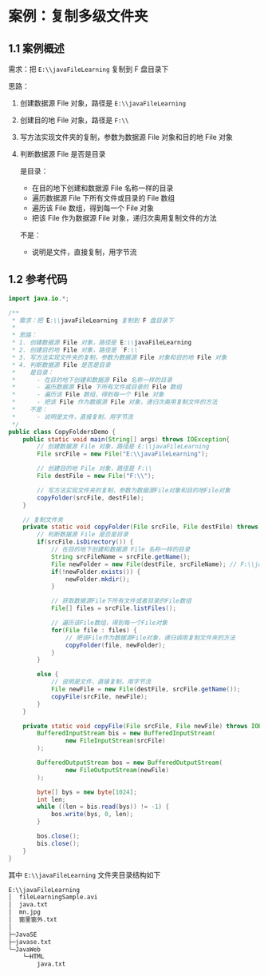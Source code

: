 # 案例：复制多级文件夹 

## 1.1 案例概述

需求：把 `E:\\javaFileLearning` 复制到 F 盘目录下

思路：

1. 创建数据源 File 对象，路径是 `E:\\javaFileLearning`

2. 创建目的地 File 对象，路径是 `F:\\`

3. 写方法实现文件夹的复制，参数为数据源 File 对象和目的地 File 对象

4. 判断数据源 File 是否是目录

   是目录：

   - 在目的地下创建和数据源 File 名称一样的目录
   - 遍历数据源 File 下所有文件或目录的 File 数组
   - 遍历该 File 数组，得到每一个 File 对象
   - 把该 File 作为数据源 File 对象，递归次奥用复制文件的方法

   不是：

   - 说明是文件，直接复制，用字节流

## 1.2 参考代码

```java
import java.io.*;

/**
 * 需求：把 E:\\javaFileLearning 复制到 F 盘目录下
 *
 * 思路：
 * 1. 创建数据源 File 对象，路径是 E:\\javaFileLearning
 * 2. 创建目的地 File 对象，路径是 `F:\\`
 * 3. 写方法实现文件夹的复制，参数为数据源 File 对象和目的地 File 对象
 * 4. 判断数据源 File 是否是目录
 *    是目录：
 *      - 在目的地下创建和数据源 File 名称一样的目录
 *      - 遍历数据源 File 下所有文件或目录的 File 数组
 *      - 遍历该 File 数组，得到每一个 File 对象
 *      - 把该 File 作为数据源 File 对象，递归次奥用复制文件的方法
 *    不是：
 *      - 说明是文件，直接复制，用字节流
 */
public class CopyFoldersDemo {
    public static void main(String[] args) throws IOException{
        // 创建数据源 File 对象，路径是 E:\\javaFileLearning
        File srcFile = new File("E:\\javaFileLearning");

        // 创建目的地 File 对象，路径是 F:\\
        File destFile = new File("F:\\");

        // 写方法实现文件夹的复制，参数为数据源File对象和目的地File对象
        copyFolder(srcFile, destFile);
    }

    // 复制文件夹
    private static void copyFolder(File srcFile, File destFile) throws IOException{
        // 判断数据源 File 是否是目录
        if(srcFile.isDirectory()) {
            // 在目的地下创建和数据源 File 名称一样的目录
            String srcFileName = srcFile.getName();
            File newFolder = new File(destFile, srcFileName); // F:\\javaFileLearning
            if(!newFolder.exists()) {
                newFolder.mkdir();
            }

            // 获取数据源File下所有文件或者目录的File数组
            File[] files = srcFile.listFiles();

            // 遍历该File数组，得到每一个File对象
            for(File file : files) {
                // 把该File作为数据源File对象，递归调用复制文件夹的方法
                copyFolder(file, newFolder);
            }
        }

        else {
            // 说明是文件，直接复制，用字节流
            File newFile = new File(destFile, srcFile.getName());
            copyFile(srcFile, newFile);
        }
    }

    private static void copyFile(File srcFile, File newFile) throws IOException{
        BufferedInputStream bis = new BufferedInputStream(
                new FileInputStream(srcFile)
        );

        BufferedOutputStream bos = new BufferedOutputStream(
                new FileOutputStream(newFile)
        );

        byte[] bys = new byte[1024];
        int len;
        while ((len = bis.read(bys)) != -1) {
            bos.write(bys, 0, len);
        }

        bos.close();
        bis.close();
    }
}
```

其中 `E:\\javaFileLearning` 文件夹目录结构如下

```txt
E:\\javaFileLearning
│  fileLearningSample.avi
│  java.txt
│  mn.jpg
│  窗里窗外.txt
│
├─JavaSE
├─javase.txt
└─JavaWeb
    └─HTML
		java.txt
```

